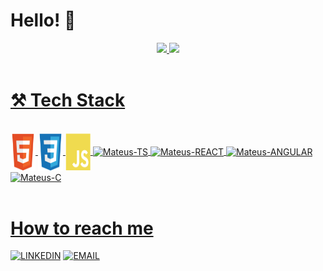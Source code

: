 
<h1> Hello! 👋</h1>

<div align="center">
  <a href="https://github.com/mateus-maximo">
  <img height="180em" src="https://github-readme-stats.vercel.app/api?username=mateus-maximo&show_icons=true&theme=dracula&include_all_commits=true&count_private=true"/>
  <img height="180em" src="https://github-readme-stats.vercel.app/api/top-langs/?username=mateus-maximo&layout=compact&langs_count=7&theme=dracula"/>
</div><br>

<h1>⚒️ Tech Stack</h1>
<div style="display: inline_block"><br>
  <img align="center" alt="Mateus-HTML" height="60" width="40" src="https://raw.githubusercontent.com/devicons/devicon/master/icons/html5/html5-original.svg" />
  <img align="center" alt="Mateus-CSS" height="60" width="40" src="https://raw.githubusercontent.com/devicons/devicon/master/icons/css3/css3-original.svg" />
  <img align="center" alt="Mateus-Js" height="60" width="40" src="https://raw.githubusercontent.com/devicons/devicon/master/icons/javascript/javascript-plain.svg" />
  <img align="center" alt="Mateus-TS" height="60" width="40" src="https://cdn.jsdelivr.net/gh/devicons/devicon/icons/typescript/typescript-original.svg" />
  <img align="center" alt="Mateus-REACT" height="60" width="40" src="https://cdn.jsdelivr.net/gh/devicons/devicon/icons/react/react-original.svg" />
  <img align="center" alt="Mateus-ANGULAR" height="60" width="40" src="https://cdn.jsdelivr.net/gh/devicons/devicon/icons/angularjs/angularjs-plain.svg" />        
  <img align="center" alt="Mateus-C" height="60" width="40" src="https://cdn.jsdelivr.net/gh/devicons/devicon/icons/c/c-original.svg" />
</div><br>
  
<h1 style="border: none"> How to reach me </h1>



[![LINKEDIN](https://img.shields.io/badge/LinkedIn-0077B5?style=for-the-badge&logo=linkedin&logoColor=white)](https://www.linkedin.com/in/mateus-maximo/)
[![EMAIL](https://img.shields.io/badge/Gmail-D14836?style=for-the-badge&logo=gmail&logoColor=white)](mailto:mateushenriquemaximols@gmail.com)
